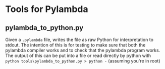 # Tools for Pylambda

## pylambda_to_python.py

Given a `.pylambda` file, writes the file as raw Python for interpretation to stdout.  The intention of this is for testing to make sure that both the pylambda compiler works and to check that the pylambda program works.  The output of this can be put into a file or read directly by python with `python tools\pylambda_to_python.py > python -` (assuming you're in root)
